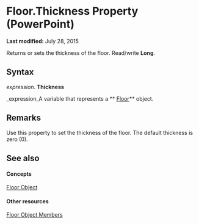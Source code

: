 
# Floor.Thickness Property (PowerPoint)

 **Last modified:** July 28, 2015

Returns or sets the thickness of the floor. Read/write  **Long**.

## Syntax

 _expression_. **Thickness**

 _expression_A variable that represents a  ** [Floor](ed9ff3d1-8001-840c-d26e-7513ebe73ae9.md)** object.


## Remarks

Use this property to set the thickness of the floor. The default thickness is zero (0).


## See also


#### Concepts


 [Floor Object](ed9ff3d1-8001-840c-d26e-7513ebe73ae9.md)
#### Other resources


 [Floor Object Members](6572f0d3-edba-9d45-fe5b-2768d3487dfb.md)

